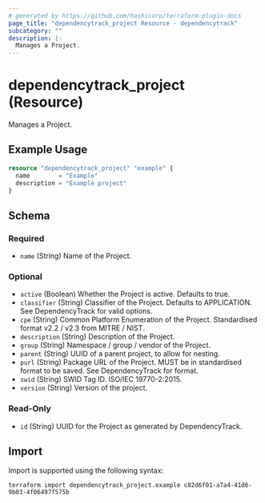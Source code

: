 ```yaml
---
# generated by https://github.com/hashicorp/terraform-plugin-docs
page_title: "dependencytrack_project Resource - dependencytrack"
subcategory: ""
description: |-
  Manages a Project.
---
```


# dependencytrack_project (Resource)

Manages a Project.

## Example Usage

```terraform
resource "dependencytrack_project" "example" {
  name        = "Example"
  description = "Example project"
}
```

<!-- schema generated by tfplugindocs -->
## Schema

### Required

- `name` (String) Name of the Project.

### Optional

- `active` (Boolean) Whether the Project is active. Defaults to true.
- `classifier` (String) Classifier of the Project. Defaults to APPLICATION. See DependencyTrack for valid options.
- `cpe` (String) Common Platform Enumeration of the Project. Standardised format v2.2 / v2.3 from MITRE / NIST.
- `description` (String) Description of the Project.
- `group` (String) Namespace / group / vendor of the Project.
- `parent` (String) UUID of a parent project, to allow for nesting.
- `purl` (String) Package URL of the Project. MUST be in standardised format to be saved. See DependencyTrack for format.
- `swid` (String) SWID Tag ID. ISO/IEC 19770-2:2015.
- `version` (String) Version of the project.

### Read-Only

- `id` (String) UUID for the Project as generated by DependencyTrack.

## Import

Import is supported using the following syntax:

```shell
terraform import dependencytrack_project.example c82d6f01-a7a4-41d6-9b03-4f06497f575b
```
